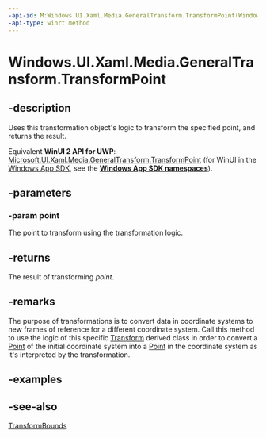 ```yaml
---
-api-id: M:Windows.UI.Xaml.Media.GeneralTransform.TransformPoint(Windows.Foundation.Point)
-api-type: winrt method
---
```


<!-- Method syntax
public Windows.Foundation.Point TransformPoint(Windows.Foundation.Point point)
-->

# Windows.UI.Xaml.Media.GeneralTransform.TransformPoint

## -description
Uses this transformation object's logic to transform the specified point, and returns the result.

Equivalent **WinUI 2 API for UWP**: [Microsoft.UI.Xaml.Media.GeneralTransform.TransformPoint](/windows/winui/api/microsoft.ui.xaml.media.generaltransform.transformpoint) (for WinUI in the [Windows App SDK](/windows/apps/windows-app-sdk/), see the **[Windows App SDK namespaces](/windows/windows-app-sdk/api/winrt/)**).

## -parameters
### -param point
The point to transform using the transformation logic.

## -returns
The result of transforming *point*.

## -remarks
The purpose of transformations is to convert data in coordinate systems to new frames of reference for a different coordinate system. Call this method to use the logic of this specific [Transform](transform.md) derived class in order to convert a [Point](../windows.foundation/point.md) of the initial coordinate system into a [Point](../windows.foundation/point.md) in the coordinate system as it's interpreted by the transformation.

## -examples

## -see-also
[TransformBounds](generaltransform_transformbounds_2050801728.md)
